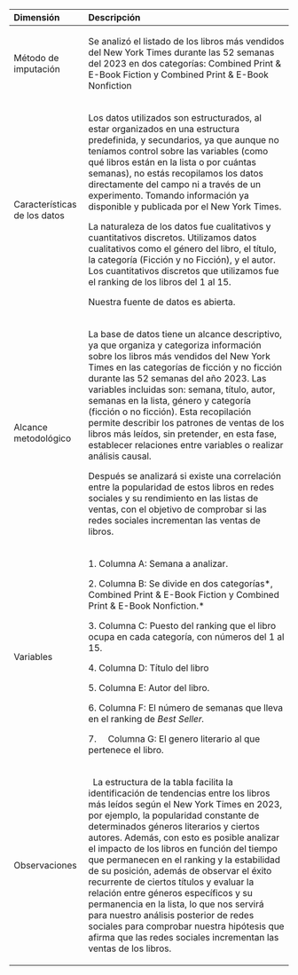 ﻿
|**Dimensión** |**Descripción** |
| :- | :- |
|Método de imputación|<p>Se analizó el listado de los libros más vendidos del New York Times durante las 52 semanas del 2023 en dos categorías: Combined Print & E-Book Fiction y Combined Print & E-Book Nonfiction</p><p></p>|
|Características de los datos|<p>Los datos utilizados son estructurados, al estar organizados en una estructura predefinida, y secundarios, ya que aunque no teníamos control sobre las variables (como qué libros están en la lista o por cuántas semanas), no estás recopilamos los datos directamente del campo ni a través de un experimento. Tomando información ya disponible y publicada por el New York Times.</p><p></p><p>La naturaleza de los datos fue cualitativos y cuantitativos discretos. Utilizamos datos cualitativos como el género del libro, el título, la categoría (Ficción y no Ficción), y el autor. Los cuantitativos discretos que utilizamos fue el ranking de los libros del 1 al 15.</p><p>Nuestra fuente de datos es abierta.</p>|
|Alcance metodológico |<p>La base de datos tiene un alcance descriptivo, ya que organiza y categoriza información sobre los libros más vendidos del New York Times en las categorías de ficción y no ficción durante las 52 semanas del año 2023. Las variables incluidas son: semana, título, autor, semanas en la lista, género y categoría (ficción o no ficción). Esta recopilación permite describir los patrones de ventas de los libros más leídos, sin pretender, en esta fase, establecer relaciones entre variables o realizar análisis causal.</p><p>Después se analizará si existe una correlación entre la popularidad de estos libros en redes sociales y su rendimiento en las listas de ventas, con el objetivo de comprobar si las redes sociales incrementan las ventas de libros.</p>|
|Variables|<p>1. Columna A: Semana a analizar.</p><p>2. Columna B: Se divide en dos categorías*, Combined Print & E-Book Fiction y Combined Print & E-Book Nonfiction.*</p><p>3. Columna C: Puesto del ranking que el libro ocupa en cada categoría, con números del 1 al 15.</p><p>4. Columna D: Título del libro</p><p>5. Columna E: Autor del libro.</p><p>6. Columna F: El número de semanas que lleva en el ranking de *Best Seller.* </p><p>7. `  `Columna G: El genero literario al que pertenece el libro.</p>|
|Observaciones |<p>` `La estructura de la tabla facilita la identificación de tendencias entre los libros más leídos según el New York Times en 2023, por ejemplo, la popularidad constante de determinados géneros literarios y ciertos autores. Además, con esto es posible analizar el impacto de los libros en función del tiempo que permanecen en el ranking y la estabilidad de su posición, además de observar el éxito recurrente de ciertos títulos y evaluar la relación entre géneros específicos y su permanencia en la lista, lo que nos servirá para nuestro análisis posterior de redes sociales para comprobar nuestra hipótesis que afirma que las redes sociales incrementan las ventas de los libros. </p><p></p><p></p>|


